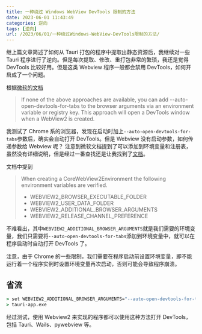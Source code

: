 ```yaml
---
title: 一种绕过 Windows WebView DevTools 限制的方法
date: 2023-06-01 11:43:49
categories: 逆向
tags: [逆向]
url: /2023/06/01/一种绕过Windows-WebView-DevTools限制的方法/
---
```


继上篇文章简述了如何从 Tauri 打包的程序中提取出静态资源后，我继续对一些 Tauri 程序进行了逆向。但是每次提取、修改、重打包非常的繁琐，我还是觉得 DevTools 比较好用。但是这类 Webview 程序一般都会禁用 DevTools，如何开启成了一个问题。

根据[微软的文档](https://learn.microsoft.com/en-us/microsoft-edge/webview2/how-to/debug-devtools?tabs=dotnetcsharp)
> If none of the above approaches are available, you can add --auto-open-devtools-for-tabs to the browser arguments via an environment variable or registry key. This approach will open a DevTools window when a WebView2 is created.

我测试了 Chrome 系的浏览器，发现在启动时加上`--auto-open-devtools-for-tabs`参数后，确实会自动打开 DevTools。但是 Webview 没有启动参数，如何传递参数给 Webview 呢？
注意到微软文档提到了可以添加到环境变量和注册表，虽然没有详细说明，但是经过一番查找还是让我找到了[文档](https://learn.microsoft.com/en-us/dotnet/api/microsoft.web.webview2.core.corewebview2environment.createasync?view=webview2-dotnet-1.0.1774.30)。

文档中提到
> When creating a CoreWebView2Environment the following environment variables are verified.
> - WEBVIEW2_BROWSER_EXECUTABLE_FOLDER
> - WEBVIEW2_USER_DATA_FOLDER
> - WEBVIEW2_ADDITIONAL_BROWSER_ARGUMENTS
> - WEBVIEW2_RELEASE_CHANNEL_PREFERENCE

不难看出，其中`WEBVIEW2_ADDITIONAL_BROWSER_ARGUMENTS`就是我们需要的环境变量，我们只需要将`--auto-open-devtools-for-tabs`添加到环境变量中，就可以在程序启动时自动打开 DevTools 了。

注意，由于 Chrome 的一些限制，我们需要在程序启动前设置环境变量，即不能运行着一个程序实例时设置环境变量再次启动，否则可能会导致程序崩溃。

## 省流
```cmd
> set WEBVIEW2_ADDITIONAL_BROWSER_ARGUMENTS="--auto-open-devtools-for-tabs"
> tauri-app.exe
```

经过测试，使用 Webview2 来实现的程序都可以使用这种方法打开 DevTools，包括 Tauri、Wails、pywebview 等。
